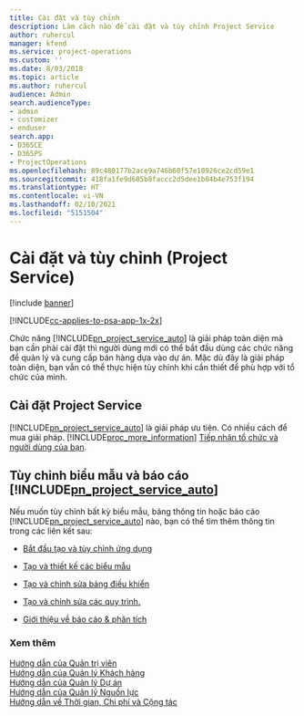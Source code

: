 ```yaml
---
title: Cài đặt và tùy chỉnh
description: Làm cách nào để cài đặt và tùy chỉnh Project Service
author: ruhercul
manager: kfend
ms.service: project-operations
ms.custom: ''
ms.date: 8/03/2018
ms.topic: article
ms.author: ruhercul
audience: Admin
search.audienceType:
- admin
- customizer
- enduser
search.app:
- D365CE
- D365PS
- ProjectOperations
ms.openlocfilehash: 89c480177b2ace9a746b60f57e10926ce2cd59e1
ms.sourcegitcommit: 418fa1fe9d605b8faccc2d5dee1b04b4e753f194
ms.translationtype: HT
ms.contentlocale: vi-VN
ms.lasthandoff: 02/10/2021
ms.locfileid: "5151504"
---
```

# <a name="install-and-customize-project-service"></a>Cài đặt và tùy chỉnh (Project Service)

[!include [banner](../includes/psa-now-project-operations.md)]

[!INCLUDE[cc-applies-to-psa-app-1x-2x](../includes/cc-applies-to-psa-app-1x-2x.md)]

Chức năng [!INCLUDE[pn_project_service_auto](../includes/pn-project-service-auto.md)] là giải pháp toàn diện mà bạn cần phải cài đặt thì người dùng mới có thể bắt đầu dùng các chức năng để quản lý và cung cấp bán hàng dựa vào dự án. Mặc dù đây là giải pháp toàn diện, bạn vẫn có thể thực hiện tùy chỉnh khi cần thiết để phù hợp với tổ chức của mình.  
<!-- TODO: I expect to find the information on how to get and install this here. Please find that and add it here. Same for Project Service.--> 
  
## <a name="install-project-service"></a>Cài đặt Project Service  
 [!INCLUDE[pn_project_service_auto](../includes/pn-project-service-auto.md)] là giải pháp ưu tiên. Có nhiều cách để mua giải pháp. [!INCLUDE[proc_more_information](../includes/proc-more-information.md)] [Tiếp nhận tổ chức và người dùng của bạn](https://docs.microsoft.com/dynamics365/customerengagement/on-premises/admin/onboard-your-organization-and-users-to-dynamics-365-online).  
  
## <a name="customize-pn_project_service_auto-forms-and-reports"></a>Tùy chỉnh biểu mẫu và báo cáo [!INCLUDE[pn_project_service_auto](../includes/pn-project-service-auto.md)]  
 Nếu muốn tùy chỉnh bất kỳ biểu mẫu, bảng thông tin hoặc báo cáo [!INCLUDE[pn_project_service_auto](../includes/pn-project-service-auto.md)] nào, bạn có thể tìm thêm thông tin trong các liên kết sau:  
  
- [Bắt đầu tạo và tùy chỉnh ứng dụng](https://docs.microsoft.com/dynamics365/customerengagement/on-premises/customize/getting-started-customization)  
  
- [Tạo và thiết kế các biểu mẫu](https://docs.microsoft.com/dynamics365/customerengagement/on-premises/customize/create-design-forms)  
  
- [Tạo và chỉnh sửa bảng điều khiển](https://docs.microsoft.com/dynamics365/customerengagement/on-premises/customize/create-edit-dashboards)  
  
- [Tạo và chỉnh sửa các quy trình.](https://docs.microsoft.com/dynamics365/customerengagement/on-premises/customize/guide-staff-through-common-tasks-processes)  
  
- [Giới thiệu về báo cáo & phân tích](https://docs.microsoft.com/dynamics365/customerengagement/on-premises/analytics/reporting-analytics-with-dynamics-365)  
  
### <a name="see-also"></a>Xem thêm  
 [Hướng dẫn của Quản trị viên](../psa/admin-guide.md)   
 [Hướng dẫn của Quản lý Khách hàng](../psa/account-manager-guide.md)   
 [Hướng dẫn của Quản lý Dự án](../psa/project-manager-guide.md)   
 [Hướng dẫn của Quản lý Nguồn lực](../psa/resource-manager-guide.md)   
 [Hướng dẫn về Thời gian, Chi phí và Cộng tác](../psa/time-expense-collaboration-guide.md)
